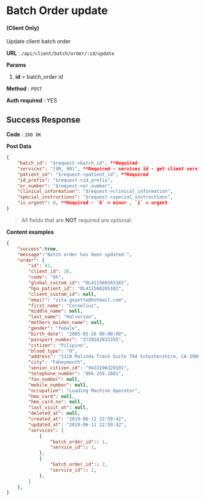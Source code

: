 # Batch Order update

#### (**Client Only**)

Update client batch order

**URL** : `/api/client/batch/order/:id/update`

**Params**
1. **id** = batch_order id

**Method** : `POST`

**Auth required** : YES

## Success Response

**Code** : `200 OK`

**Post Data**

```json
{
    "batch_id": "$request->batch_id", **Required
    "services": "[99, 90]", **Required - services id - get client services using this api `/api/client/services`
    "patient_id": "$request->patient_id", **Required
    "id_prefix": "$request->id_prefix",
    "or_number": "$request->or_number",
    "clinical_information": "$request->clinical_information",
    "special_instructions": "$request->special_instructions",
    "is_urgent": 0, **Required - `0` = minor , `1` = urgent
}
```

> All fields that are **NOT** required are optional.

**Content examples**

```json
{
    "success":true,
    "message":"Batch order has been updated.",
    "order": {
        "id": 41,
        "client_id": 28,
        "code": "bh",
        "global_custom_id": "OL411560265182",
        "hpo_patient_id": "OL411560265182",
        "client_custom_id": null,
        "email": "zita.goyette@hotmail.com",
        "first_name": "Cornelius",
        "middle_name": null,
        "last_name": "Halvorson",
        "mothers_maiden_name": null,
        "gender": "female",
        "birth_date": "2005-05-26 00:00:00",
        "passport_number": "3720162815355",
        "citizen": "Pilipino",
        "blood_type": "O",
        "address": "5118 Malinda Track Suite 794 Schustershire, CA 39002-8100",
        "city": "Faheymouth",
        "senior_citizen_id": "9433196320101",
        "telephone_number": "866.259.1801",
        "fax_number": null,
        "mobile_number": null,
        "occupation": "Loading Machine Operator",
        "hmo_card": null,
        "hmo_card_no": null,
        "last_visit_at": null,
        "deleted_at": null,
        "created_at": "2019-06-11 22:59:42",
        "updated_at": "2019-06-11 22:59:42",
        "services": [
            {
                "batch_order_id":: 1,
                "service_id":: 1,
            },
            {
                "batch_order_id":: 2,
                "service_id":: 2,
            },
        ]
    },
}
```
